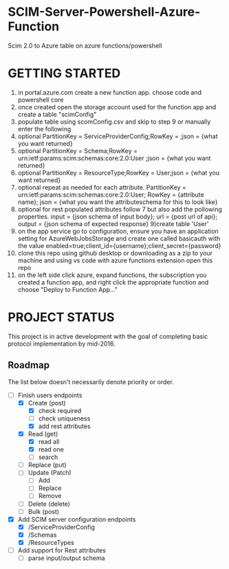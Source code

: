 # SCIM-Server-Powershell-Azure-Function
Scim 2.0 to Azure table on azure functions/powershell

GETTING STARTED
==============
1) in portal.azure.com create a new function app. choose code and powershell core
2) once created open the storage account used for the function app and create a table "scimConfig"
3) populate table using scomConfig.csv and skip to step 9 or manually enter the following
4) optional PartitionKey = ServiceProviderConfig;RowKey = ;json = {what you want returned}
5) optional PartitionKey = Schema;RowKey = urn:ietf:params:scim:schemas:core:2.0:User ;json = {what you want returned}
6) optional PartitionKey = ResourceType;RowKey = User;json = {what you want returned}
7) optional repeat as needed for each attribute. PartitionKey = urn:ietf:params:scim:schemas:core:2.0:User; RowKey = {attribute name}; json = {what you want the attributeschema for this to look like}
8) optional for rest populated attributes follow 7 but also add the pollowing properties. input = {json schema of input body}; url = {post url of api}; output = {json schema of expected response}
9)create table 'User'
10) on the app service go to configuration, ensure you have an application setting for AzureWebJobsStorage and create one called basicauth with the value enabled=true;client_id={username};client_secret={password}
11) clone this repo using github desktop or downloading as a zip to your machine and using vs code with azure functions extension open this repo
12) on the left side click azure, expand functions, the subscription you created a function app, and right click the appropriate function and choose "Deploy to Function App..."





PROJECT STATUS
==============
This project is in active development with the goal of completing basic protocol implementation by mid-2016.

Roadmap
-------
The list below doesn't necessarily denote priority or order.

- [ ] Finish users endpoints
  - [x] Create (post)
    - [X] check required
    - [ ] check uniqueness
    - [x] add rest attributes
  - [X] Read (get)
    - [X] read all  
    - [X] read one  
    - [ ] search 
  - [ ] Replace (put)  
  - [ ] Update (Patch)
    - [ ] Add  
    - [ ] Replace  
    - [ ] Remove  
  - [ ] Delete (delete)
  - [ ] Bulk (post)
- [x] Add SCIM server configuration endpoints
  - [x] /ServiceProviderConfig
  - [x] /Schemas
  - [x] /ResourceTypes
- [ ] Add support for Rest attributes
  - [ ] parse input/output schema
